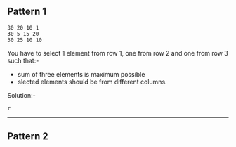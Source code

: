## Pattern 1

```
30 20 10 1
30 5 15 20
30 25 10 10
```
You have to select 1 element from row 1, one from row 2 and one from row 3 such that:-
- sum of three elements is maximum possible
- slected elements should be from different columns.

Solution:-
```
r
```
---

## Pattern 2
